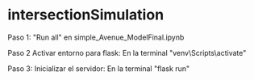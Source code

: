 # intersectionSimulation
Paso 1:
"Run all" en simple_Avenue_ModelFinal.ipynb

Paso 2
Activar entorno para flask:
En la terminal "venv\Scripts\activate"

Paso 3:
Inicializar el servidor:
En la terminal "flask run"
